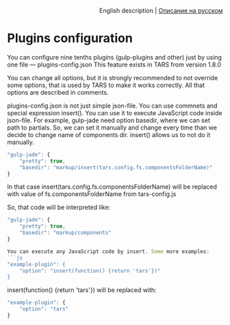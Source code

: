 <p align="right">
English description | <a href="../ru/plugins-options.md">Описание на русском</a>
</p>

# Plugins configuration

You can configure nine tenths plugins (gulp-plugins and other) just by using one file — plugins-config.json This feature exists in TARS from version 1.8.0

You can change all options, but it is strongly recommended to not override some options, that is used by TARS to make it works correctly. All that options are described in comments.

plugins-config.json is not just simple json-file. You can use commnets and special expression insert(). You can use it to execute JavaScript code inside json-file. For example, gulp-jade need option basedir, where we can set path to partials. So, we can set it manually and change every time than we decide to change name of components dir. insert() allows us to not do it manually.

```js
"gulp-jade": {
    "pretty": true,
    "basedir": "markup/insert(tars.config.fs.componentsFolderName)"
}
```

In that case insert(tars.config.fs.componentsFolderName) will be replaced with value of fs.componentsFolderName from tars-config.js

So, that code will be interpreted like:
```js
"gulp-jade": {
    "pretty": true,
    "basedir": "markup/components"
}

You can execute any JavaScript code by insert. Some more examples:
```js
"example-plugin": {
    "option": "insert(function() {return 'tars'})"
}
```

insert(function() {return 'tars'}) will be replaced with:
```js
"example-plugin": {
    "option": "tars"
}
```
